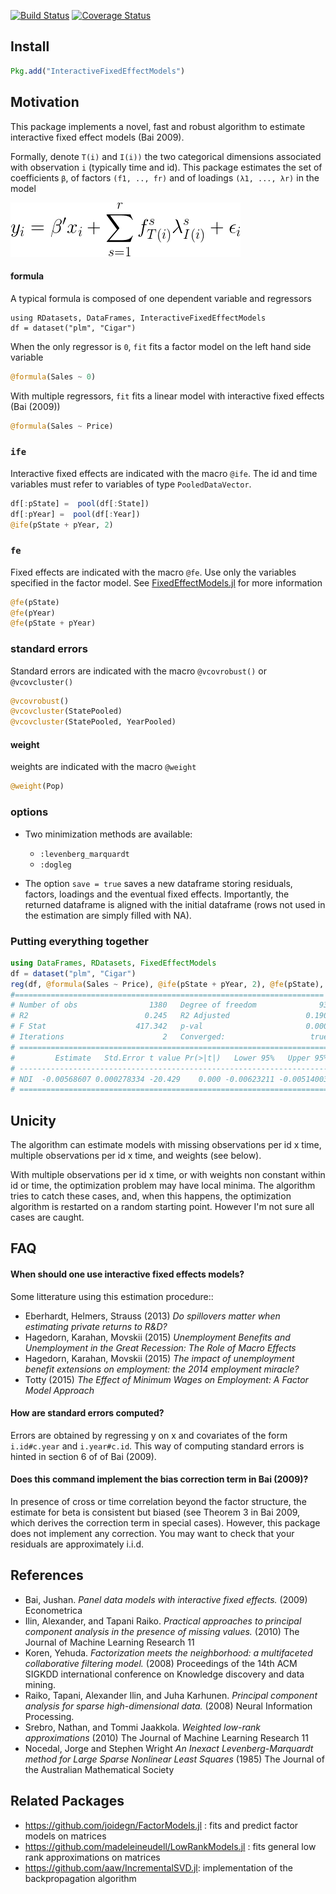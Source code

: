 [![Build Status](https://travis-ci.org/matthieugomez/InteractiveFixedEffectModels.jl.svg?branch=master)](https://travis-ci.org/matthieugomez/InteractiveFixedEffectModels.jl)
[![Coverage Status](https://coveralls.io/repos/matthieugomez/InteractiveFixedEffectModels.jl/badge.svg?branch=master&service=github)](https://coveralls.io/github/matthieugomez/InteractiveFixedEffectModels.jl?branch=master)

## Install

```julia
Pkg.add("InteractiveFixedEffectModels")
```


## Motivation
This package implements a novel, fast and robust algorithm to estimate interactive fixed effect models (Bai 2009).


Formally, denote `T(i)` and `I(i))` the two categorical dimensions associated with observation `i` (typically time and id).  This package estimates the set of coefficients `β`, of factors `(f1, .., fr)` and of loadings `(λ1, ..., λr)` in the model

![minimization](img/minimization.png)




#### formula
A typical formula is composed of one dependent variable and regressors
```
using RDatasets, DataFrames, InteractiveFixedEffectModels
df = dataset("plm", "Cigar")
```
When the only regressor is `0`, `fit` fits a factor model on the left hand side variable
```julia
@formula(Sales ~ 0)
```
With multiple regressors, `fit` fits a linear model with interactive fixed effects (Bai (2009))
```julia
@formula(Sales ~ Price)
```
### `ife`
Interactive fixed effects are indicated with the macro `@ife`. The id and time variables must refer to variables of type `PooledDataVector`.

```julia
df[:pState] =  pool(df[:State])
df[:pYear] =  pool(df[:Year])
@ife(pState + pYear, 2)
```

### `fe`
Fixed effects are indicated with the macro `@fe`. Use only the variables specified in the factor model. See [FixedEffectModels.jl](https://github.com/matthieugomez/FixedEffectModels.jl) for more information

```julia
@fe(pState)
@fe(pYear)
@fe(pState + pYear)
```

### standard errors 
Standard errors are indicated with the macro `@vcovrobust()` or `@vcovcluster()`
```julia
@vcovrobust()
@vcovcluster(StatePooled)
@vcovcluster(StatePooled, YearPooled)
```

#### weight
weights are indicated with the macro `@weight`
```julia
@weight(Pop)
```


### options

- Two minimization methods are available:
	- `:levenberg_marquardt`
	- `:dogleg` 

- The option `save = true` saves a new dataframe storing residuals, factors, loadings and the eventual fixed effects. Importantly, the returned dataframe is aligned with the initial dataframe (rows not used in the estimation are simply filled with NA).

###  Putting everything together
```julia
using DataFrames, RDatasets, FixedEffectModels
df = dataset("plm", "Cigar")
reg(df, @formula(Sales ~ Price), @ife(pState + pYear, 2), @fe(pState), method = method, save = true)
#=====================================================================
# Number of obs                1380   Degree of freedom              93
# R2                          0.245   R2 Adjusted                 0.190
# F Stat                    417.342   p-val                       0.000
# Iterations                      2   Converged:                   true
# =====================================================================
#         Estimate   Std.Error t value Pr(>|t|)   Lower 95%   Upper 95%
# ---------------------------------------------------------------------
# NDI  -0.00568607 0.000278334 -20.429    0.000 -0.00623211 -0.00514003
# =====================================================================
```


## Unicity
The algorithm can estimate models with missing observations per id x time, multiple observations per id x time, and weights (see below).

With multiple observations per id x time, or with weights non constant within id or time, the optimization problem may have local minima. The algorithm tries to catch these cases, and, when this happens, the optimization algorithm is restarted on a random starting point. However I'm not sure all cases are caught. 

## FAQ
#### When should one use interactive fixed effects models?
Some litterature using this estimation procedure::

- Eberhardt, Helmers, Strauss (2013) *Do spillovers matter when estimating private returns to R&D?*
- Hagedorn, Karahan, Movskii (2015) *Unemployment Benefits and Unemployment in the Great Recession: The Role of Macro Effects*
- Hagedorn, Karahan, Movskii (2015) *The impact of unemployment benefit extensions on employment: the 2014 employment miracle?* 
- Totty (2015) *The Effect of Minimum Wages on Employment: A Factor Model Approach*

#### How are standard errors computed?
Errors are obtained by regressing y on x and covariates of the form `i.id#c.year` and `i.year#c.id`. This way of computing standard errors is hinted in section 6 of of Bai (2009).


#### Does this command implement the bias correction term in Bai (2009)?
In presence of cross or time correlation beyond the factor structure, the estimate for beta is consistent but biased (see Theorem 3 in Bai 2009, which derives the correction term in special cases). However, this package does not implement any correction. You may want to check that your residuals are approximately i.i.d.


## References
- Bai, Jushan. *Panel data models with interactive fixed effects.* (2009) Econometrica 
- Ilin, Alexander, and Tapani Raiko. *Practical approaches to principal component analysis in the presence of missing values.* (2010) The Journal of Machine Learning Research 11 
-  Koren, Yehuda. *Factorization meets the neighborhood: a multifaceted collaborative filtering model.* (2008) Proceedings of the 14th ACM SIGKDD international conference on Knowledge discovery and data mining. 
- Raiko, Tapani, Alexander Ilin, and Juha Karhunen. *Principal component analysis for sparse high-dimensional data.* (2008) Neural Information Processing.
- Srebro, Nathan, and Tommi Jaakkola. *Weighted low-rank approximations* (2010) The Journal of Machine Learning Research 11 
- Nocedal, Jorge and Stephen Wright *An Inexact Levenberg-Marquardt method for Large Sparse Nonlinear Least Squares*  (1985) The Journal of the Australian Mathematical Society

## Related Packages
- https://github.com/joidegn/FactorModels.jl : fits and predict factor models on matrices
- https://github.com/madeleineudell/LowRankModels.jl : fits general low rank approximations on matrices
- https://github.com/aaw/IncrementalSVD.jl: implementation of the backpropagation algorithm

